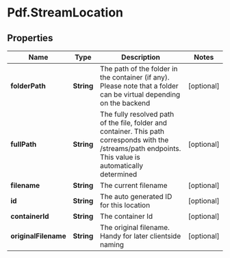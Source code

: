 # Pdf.StreamLocation

## Properties
Name | Type | Description | Notes
------------ | ------------- | ------------- | -------------
**folderPath** | **String** | The path of the folder in the container (if any). Please note that a folder can be virtual depending on the backend | [optional] 
**fullPath** | **String** | The fully resolved path of the file, folder and container. This path corresponds with the /streams/path endpoints. This value is automatically determined | [optional] 
**filename** | **String** | The current filename | [optional] 
**id** | **String** | The auto generated ID for this location | [optional] 
**containerId** | **String** | The container Id | [optional] 
**originalFilename** | **String** | The original filename. Handy for later clientside naming | [optional] 


